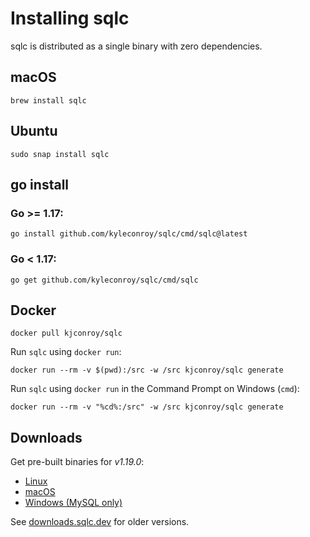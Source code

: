 # Installing sqlc

sqlc is distributed as a single binary with zero dependencies.

## macOS

```
brew install sqlc
```

## Ubuntu

```
sudo snap install sqlc
```

## go install 

### Go >= 1.17:

```
go install github.com/kyleconroy/sqlc/cmd/sqlc@latest
```

### Go < 1.17:

```
go get github.com/kyleconroy/sqlc/cmd/sqlc
```

## Docker

```
docker pull kjconroy/sqlc
```

Run `sqlc` using `docker run`:

```
docker run --rm -v $(pwd):/src -w /src kjconroy/sqlc generate
```

Run `sqlc` using `docker run` in the Command Prompt on Windows (`cmd`):

```
docker run --rm -v "%cd%:/src" -w /src kjconroy/sqlc generate
```

## Downloads

Get pre-built binaries for *v1.19.0*:

- [Linux](https://github.com/kyleconroy/sqlc/releases/download/v1.19.0/sqlc_1.19.0_linux_amd64.tar.gz)
- [macOS](https://github.com/kyleconroy/sqlc/releases/download/v1.19.0/sqlc_1.19.0_darwin_amd64.zip)
- [Windows (MySQL only)](https://github.com/kyleconroy/sqlc/releases/download/v1.19.0/sqlc_1.19.0_windows_amd64.zip)

See [downloads.sqlc.dev](https://downloads.sqlc.dev/) for older versions.
